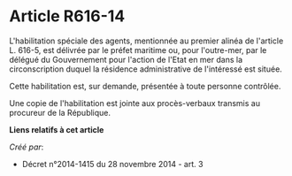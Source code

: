 # Article R616-14

L'habilitation spéciale des agents, mentionnée au premier alinéa de l'article L. 616-5, est délivrée par le préfet maritime
ou, pour l'outre-mer, par le délégué du Gouvernement pour l'action de l'Etat en mer dans la circonscription duquel la
résidence administrative de l'intéressé est située. 

Cette habilitation est, sur demande, présentée à toute personne contrôlée. 

Une copie de l'habilitation est jointe aux procès-verbaux transmis au procureur de la République.

**Liens relatifs à cet article**

_Créé par_:

  - Décret n°2014-1415 du 28 novembre 2014 - art. 3
